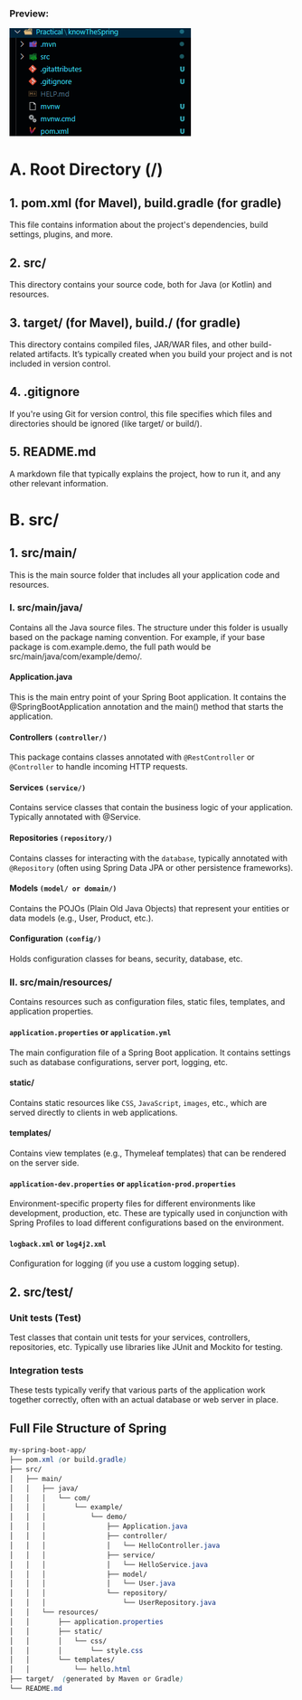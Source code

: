 ### Preview:  
![](./Images/004.png)  

# A. Root Directory (/)  
## 1. pom.xml (for Mavel), build.gradle (for gradle)  
This file contains information about the project's dependencies, build settings, plugins, and more.    
## 2. src/  
This directory contains your source code, both for Java (or Kotlin) and resources.  
## 3. target/ (for Mavel),  build./ (for gradle)  
This directory contains compiled files, JAR/WAR files, and other build-related artifacts. It’s typically created when you build your project and is not included in version control.  
## 4. .gitignore  
If you're using Git for version control, this file specifies which files and directories should be ignored (like target/ or build/).  
## 5. README.md  
A markdown file that typically explains the project, how to run it, and any other relevant information.  

# B. src/ 
## 1. src/main/  
This is the main source folder that includes all your application code and resources.  
### I. src/main/java/  
Contains all the Java source files. The structure under this folder is usually based on the package naming convention. For example, if your base package is com.example.demo, the full path would be src/main/java/com/example/demo/.  
#### Application.java  
This is the main entry point of your Spring Boot application. It contains the @SpringBootApplication annotation and the main() method that starts the application.  
#### Controllers `(controller/)`  
This package contains classes annotated with `@RestController` or `@Controller` to handle incoming HTTP requests.  
#### Services `(service/)`  
Contains service classes that contain the business logic of your application. Typically annotated with @Service.  
#### Repositories `(repository/)`  
Contains classes for interacting with the `database`, typically annotated with `@Repository` (often using Spring Data JPA or other persistence frameworks).  
#### Models `(model/ or domain/)`  
Contains the POJOs (Plain Old Java Objects) that represent your entities or data models (e.g., User, Product, etc.).  
#### Configuration `(config/)`  
Holds configuration classes for beans, security, database, etc.  

### II. src/main/resources/  
Contains resources such as configuration files, static files, templates, and application properties.  
#### `application.properties` or `application.yml`  
The main configuration file of a Spring Boot application. It contains settings such as database configurations, server port, logging, etc.  
#### static/  
Contains static resources like `CSS`, `JavaScript`, `images`, etc., which are served directly to clients in web applications.  
#### templates/  
Contains view templates (e.g., Thymeleaf templates) that can be rendered on the server side.  
#### `application-dev.properties` or `application-prod.properties`  
Environment-specific property files for different environments like development, production, etc. These are typically used in conjunction with Spring Profiles to load different configurations based on the environment.  
#### `logback.xml` or `log4j2.xml`  
Configuration for logging (if you use a custom logging setup).

## 2. src/test/  

### Unit tests (Test)  
Test classes that contain unit tests for your services, controllers, repositories, etc. Typically use libraries like JUnit and Mockito for testing.
### Integration tests  
These tests typically verify that various parts of the application work together correctly, often with an actual database or web server in place.

## Full File Structure of Spring  
```scss
my-spring-boot-app/
├── pom.xml (or build.gradle)
├── src/
│   ├── main/
│   │   ├── java/
│   │   │   └── com/
│   │   │       └── example/
│   │   │           └── demo/
│   │   │               ├── Application.java
│   │   │               ├── controller/
│   │   │               │   └── HelloController.java
│   │   │               ├── service/
│   │   │               │   └── HelloService.java
│   │   │               ├── model/
│   │   │               │   └── User.java
│   │   │               └── repository/
│   │   │                   └── UserRepository.java
│   │   └── resources/
│   │       ├── application.properties
│   │       ├── static/
│   │       │   └── css/
│   │       │       └── style.css
│   │       └── templates/
│   │           └── hello.html
├── target/  (generated by Maven or Gradle)
└── README.md
```
